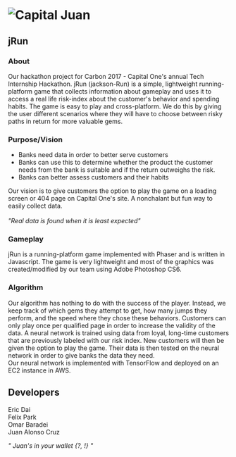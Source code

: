 # ![Capital Juan](https://github.com/ericmdai/CapitalJuan/blob/master/assets/branding/logo2.png)

## jRun
### About
Our hackathon project for Carbon 2017 - Capital One's annual Tech Internship Hackathon. jRun (jackson-Run) is a simple, lightweight running-platform game that collects information about gameplay and uses it to access a real life risk-index about the customer's behavior and spending habits. The game is easy to play and cross-platform.
We do this by giving the user different scenarios where they will have to choose between risky paths
in return for more valuable gems. 

### Purpose/Vision
- Banks need data in order to better serve customers
- Banks can use this to determine whether the product the customer needs from the bank is
suitable and if the return outweighs the risk.
- Banks can better assess customers and their habits

Our vision is to give customers the option to play the game on a loading screen or 404 page on Capital One's site. A nonchalant but fun way to easily collect data. <br><br><i>"Real data is found when it is least expected"</i><br>

### Gameplay
jRun is a running-platform game implemented with Phaser and is written in Javascript. The game is very lightweight and most of the graphics was created/modified by our team using Adobe Photoshop CS6.

### Algorithm
Our algorithm has nothing to do with the success of the player. Instead, we keep track of which gems they
attempt to get, how many jumps they perform, and the speed where they chose these behaviors. Customers can only play once per qualified page in order to increase the validity of the data.
A neural network is trained using data from loyal, long-time customers that are previously labeled with our risk index. 
New customers will then be given the option to play the game. Their data is then tested on the neural network in order to give banks the data they need.
<br>
Our neural network is implemented with TensorFlow and deployed on an EC2 instance in AWS.

## Developers
Eric Dai <br>
Felix Park <br>
Omar Baradei <br>
Juan Alonso Cruz <br>

<i>" Juan's in your wallet {?, !} "</i>





